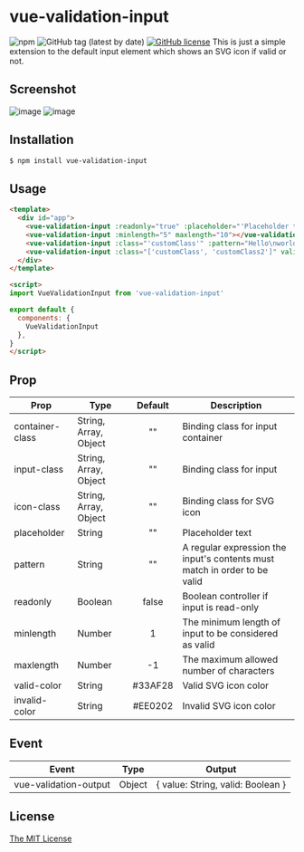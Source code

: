 # vue-validation-input
![npm](https://img.shields.io/npm/v/vue-validation-input)
![GitHub tag (latest by date)](https://img.shields.io/github/v/tag/vavedev/vue-validation-input)
[![GitHub license](https://img.shields.io/github/license/vavedev/vue-validation-input)](https://github.com/vavedev/vue-validation-input/blob/main/LICENSE)
This is just a simple extension to the default input element which shows an SVG icon if valid or not.

## Screenshot
![image](https://user-images.githubusercontent.com/70732026/115116282-5baa5880-9fcb-11eb-8f92-bc7a18d08422.png)
![image](https://user-images.githubusercontent.com/70732026/115116323-83012580-9fcb-11eb-9810-ff219c4b069f.png)

## Installation

```bash
$ npm install vue-validation-input
```

## Usage
```html
<template>
  <div id="app">
    <vue-validation-input :readonly="true" :placeholder="'Placeholder text'"></vue-validation-input>
    <vue-validation-input :minlength="5" maxlength="10"></vue-validation-input>
    <vue-validation-input :class="'customClass'" :pattern="Hello\nworld"></vue-validation-input>
    <vue-validation-input :class="['customClass', 'customClass2']" valid-color="'green'"></vue-validation-input>
  </div>
</template>

<script>
import VueValidationInput from 'vue-validation-input'

export default {
  components: {
    VueValidationInput
  },
}
</script>
```

## Prop

| Prop            | Type                  | Default | Description                                                               |
| --------------- | --------------------- | :-----: | ------------------------------------------------------------------------- |
| container-class | String, Array, Object |   ""    | Binding class for input container                                         |
| input-class     | String, Array, Object |   ""    | Binding class for input                                                   |
| icon-class      | String, Array, Object |   ""    | Binding class for SVG icon                                                |
| placeholder     | String                |   ""    | Placeholder text                                                          |
| pattern         | String                |   ""    | A regular expression the input's contents must match in order to be valid |
| readonly        | Boolean               |  false  | Boolean controller if input is read-only                                  |
| minlength       | Number                |    1    | The minimum length of input to be considered as valid                     |
| maxlength       | Number                |   -1    | The maximum allowed number of characters                                  |
| valid-color     | String                | #33AF28 | Valid SVG icon color                                                      |
| invalid-color   | String                | #EE0202 | Invalid SVG icon color                                                    |

## Event

| Event                 | Type   | Output                            |
| --------------------- | ------ | --------------------------------- |
| vue-validation-output | Object | { value: String, valid: Boolean } |

## License

[The MIT License](http://opensource.org/licenses/MIT)
